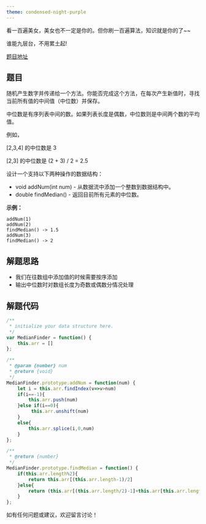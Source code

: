 ```yaml
---
theme: condensed-night-purple
---
```


看一百遍美女，美女也不一定是你的。但你刷一百遍算法，知识就是你的了~~

谁能九层台，不用累土起!

[题目地址](https://leetcode-cn.com/problems/continuous-median-lcci/)

<!-- more -->


## 题目

随机产生数字并传递给一个方法。你能否完成这个方法，在每次产生新值时，寻找当前所有值的中间值（中位数）并保存。

中位数是有序列表中间的数。如果列表长度是偶数，中位数则是中间两个数的平均值。

例如，

[2,3,4] 的中位数是 3

[2,3] 的中位数是 (2 + 3) / 2 = 2.5

设计一个支持以下两种操作的数据结构：

-   void addNum(int num) - 从数据流中添加一个整数到数据结构中。
-   double findMedian() - 返回目前所有元素的中位数。

**示例：**

```
addNum(1)
addNum(2)
findMedian() -> 1.5
addNum(3) 
findMedian() -> 2
```

## 解题思路

- 我们在往数组中添加值的时候需要按序添加
- 输出中位数时对数组长度为奇数或偶数分情况处理


## 解题代码

```js
/**
 * initialize your data structure here.
 */
var MedianFinder = function() {
    this.arr = []
};

/** 
 * @param {number} num
 * @return {void}
 */
MedianFinder.prototype.addNum = function(num) {
    let i = this.arr.findIndex(v=>v>num)
    if(i==-1){
        this.arr.push(num)
    }else if(i==0){
         this.arr.unshift(num)
    }
    else{
        this.arr.splice(i,0,num)
    }
};

/**
 * @return {number}
 */
MedianFinder.prototype.findMedian = function() {
    if(this.arr.length%2){
        return this.arr[(this.arr.length-1)/2]
    }else{
        return (this.arr[(this.arr.length/2)-1]+this.arr[this.arr.length/2])/2
    }
};
```

如有任何问题或建议，欢迎留言讨论！

